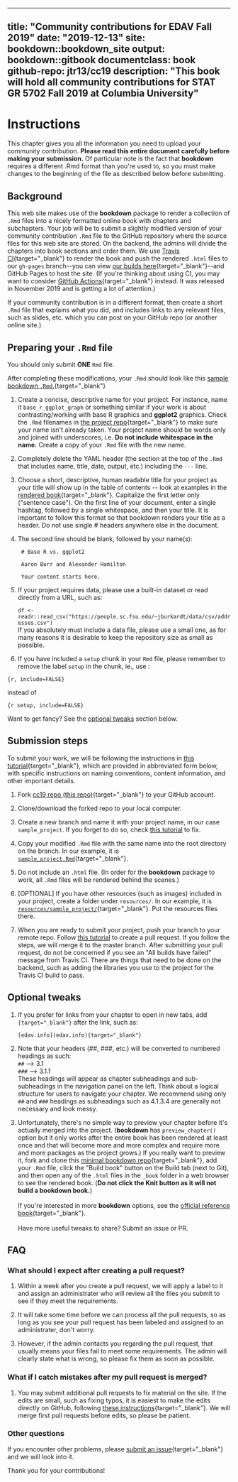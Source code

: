 
---
title: "Community contributions for EDAV Fall 2019" 
date: "2019-12-13"
site: bookdown::bookdown_site
output: bookdown::gitbook
documentclass: book
github-repo: jtr13/cc19
description: "This book will hold all community contributions for STAT GR 5702 Fall 2019 at Columbia University"
---


# Instructions

This chapter gives you all the information you need to upload your community contribution. **Please read this entire document carefully before making your submission.** Of particular note is the fact that **bookdown** requires a different .Rmd format than you're used to, so you must make changes to the beginning of the file as described below before submitting.

## Background

This web site makes use of the **bookdown** package to render a collection of `.Rmd` files into a nicely formatted online book with chapters and subchapters. Your job will be to submit a slightly modified version of your community contribution `.Rmd` file to the GitHub repository where the source files for this web site are stored. On the backend, the admins will divide the chapters into book sections and order them. We use [Travis CI](https://travis-ci.com){target="_blank"} to render the book and push the rendered `.html` files to our `gh-pages` branch--you can view [our builds here](https://travis-ci.com/jtr13/cc19){target="_blank"}--and GitHub Pages to host the site. (If you're thinking about using CI, you may want to consider [GitHub Actions](https://help.github.com/en/actions/automating-your-workflow-with-github-actions){target="_blank"} instead. It was released in November 2019 and is getting a lot of attention.)

If your community contribution is in a different format, then create a short `.Rmd` file that explains what you did, and includes links to any relevant files, such as slides, etc. which you can post on your GitHub repo (or another online site.)

## Preparing your `.Rmd` file

You should only submit **ONE** `Rmd` file. 

After completing these modifications, your `.Rmd` should look like this [sample bookdown `.Rmd`.](sample_project.Rmd){target="_blank"}

1. Create a concise, descriptive name for your project. For instance, name it `base_r_ggplot_graph` or something similar if your work is about contrasting/working with base R graphics and **ggplot2** graphics. Check the `.Rmd` filenames in [the project repo](https://github.com/jtr13/cc19){target="_blank"} to make sure your name isn't already taken. Your project name should be words only and joined with underscores, i.e. **Do not include whitespace in the name.** Create a copy of your `.Rmd` file with the new name. 

2.  Completely delete the YAML header (the section at the top of the `.Rmd` that includes name, title, date, output, etc.) including the `---` line.
    
3. Choose a short, descriptive, human readable title for your project as your title will show up in the table of contents -- look at examples in the [rendered book](https://jtr13.github.io/cc19/){target="_blank"}. Capitalize the first letter only ("sentence case"). On the first line of your document, enter a single hashtag, followed by a single whitespace, and then your title. It is important to follow this format so that bookdown renders your title as a header. Do not use single # headers anywhere else in the document.
    
4. The second line should be blank, followed by your name(s):
    
   ```
    # Base R vs. ggplot2
    
    Aaron Burr and Alexander Hamilton

    Your content starts here. 
   ```

5. If your project requires data, please use a built-in dataset or read directly from a URL, such as:

    `df <- readr::read_csv("https://people.sc.fsu.edu/~jburkardt/data/csv/addresses.csv")` <br> If you absolutely must include a data file, please use a small one, as for many reasons it is desirable to keep the repository size as small as possible.
    
6. If you have included a `setup` chunk in your `Rmd` file, please remember to remove the label `setup` in the chunk, ie., use :

  ```
  {r, include=FALSE}
  ```
  
  instead of
  
  ```
  {r setup, include=FALSE}
  ```

Want to get fancy? See the [optional tweaks](#optional-tweaks) section below.

## Submission steps

To submit your work, we will be following the instructions in [this tutorial](https://edav.info/github.html#st-pr-on-another-repo-with-branching){target="_blank"}, which are provided in abbreviated form below, with specific instructions on naming conventions, content information, and other important details.

1. Fork [cc19 repo (this repo)](https://github.com/jtr13/cc19){target="_blank"} to your GitHub account. 

2. Clone/download the forked repo to your local computer.

3. Create a new branch and name it with your project name, in our case `sample_project`. If you forget to do so, check [this tutorial](https://edav.info/github.html#fixing-mistakes) to fix.  

4. Copy your modified `.Rmd` file with the same name into the root directory on the branch. In our example, it is [`sample_project.Rmd`](sample_project.Rmd){target="_blank"}. 
   
5. Do not include an `.html` file. (In order for the **bookdown** package to work, all `.Rmd` files will be rendered behind the scenes.)

6. [OPTIONAL] If you have other resources (such as images) included in your project, create a folder under `resources/`. In our example, it is [`resources/sample_project/`](resources/sample_project){target="_blank"}. Put the resources files there. 

7. When you are ready to submit your project, push your branch to your remote repo. Follow [this tutorial](https://help.github.com/en/articles/creating-a-pull-request-from-a-fork) to create a pull request. If you follow the steps, we will merge it to the master branch. After submitting your pull request, do not be concerned if you see an "All builds have failed" message from Travis CI. There are things that need to be done on the backend, such as adding the libraries you use to the project for the Travis CI build to pass.

## Optional tweaks

1. If you prefer for links from your chapter to open in new tabs, add `{target="_blank"}` after the link, such as:

    `[edav.info](edav.info){target="_blank"}`

2. Note that your headers (##, ###, etc.) will be converted to numbered headings as such: <br> `##`  --> 3.1 <br> `###` --> 3.1.1 <br> These headings will appear as chapter subheadings and sub-subheadings in the navigation panel on the left. Think about a logical structure for users to navigate your chapter. We recommend using only `##` and `###` headings as subheadings such as 4.1.3.4 are generally not necessary and look messy.

3. Unfortunately, there's no simple way to preview your chapter before it's actually merged into the project. (**bookdown** has  `preview_chapter()` option but it only works after the entire book has been rendered at least once and that will become more and more complex and require more and more packages as the project grows.) If you really want to preview it, fork and clone this [minimal bookdown repo](https://github.com/yihui/bookdown-minimal){target="_blank"}, add your `.Rmd` file, click the "Build book" button on the Build tab (next to Git), and then open any of the `.html` files in the `_book` folder in a web browser to see the rendered book. (**Do not click the Knit button as it will not build a bookdown book.**) <br><br> If you're interested in more **bookdown** options, see the [official reference book](https://bookdown.org/yihui/bookdown/){target="_blank"}. <br><br> Have more useful tweaks to share? Submit an issue or PR.


## FAQ

### What should I expect after creating a pull request? 

1. Within a week after you create a pull request, we will apply a label to it and assign an administrater who will review all the files you submit to see if they meet the requirements. 

2. It will take some time before we can process all the pull requests, so as long as you see your pull request has been labeled and assigned to an administrater, don't worry. 

3. However, if the admin contacts you regarding the pull request, that usually means your files fail to meet some requirements. The admin will clearly state what is wrong, so please fix them as soon as possible. 

### What if I catch mistakes after my pull request is merged?

1. You may submit additional pull requests to fix material on the site. If the edits are small, such as fixing typos, it is easiest to make the edits directly on GitHub, following [these instructions](https://edav.info/contribute.html#github-only-walkthrough){target="_blank"}. We will merge first pull requests before edits, so please be patient.

### Other questions

If you encounter other problems, please [submit an issue](https://github.com/jtr13/cc19/issues){target="_blank"} and we will look into it. 

Thank you for your contributions!
